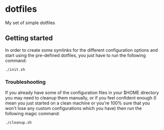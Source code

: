 # dotfiles
My set of simple dotfiles

## Getting started
In order to create some symlinks for the different configuration options and start using the pre-defined dotfiles, you just have to run the following command:

```
./init.sh
```

### Troubleshooting

If you already have some of the configuration files in your $HOME directory you may need to cleanup them manually, or if you feel confident enough (I mean you just started on a clean machine or you're 100% sure that you won't lose any custom configurations which you have) then run the following magic command:

```
./cleanup.sh
``` 
